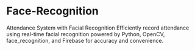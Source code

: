 # Face-Recognition
Attendance System with Facial Recognition  Efficiently record attendance using real-time facial recognition powered by Python, OpenCV, face_recognition, and Firebase for accuracy and convenience.
